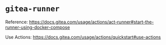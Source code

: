 # `gitea-runner`

Reference: https://docs.gitea.com/usage/actions/act-runner#start-the-runner-using-docker-compose

Use Actions: https://docs.gitea.com/usage/actions/quickstart#use-actions